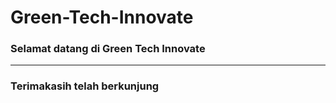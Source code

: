 # Green-Tech-Innovate
### Selamat datang di Green Tech Innovate
---
### Terimakasih telah berkunjung
